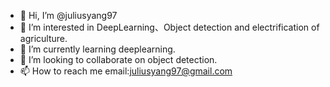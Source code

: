- 👋 Hi, I’m @juliusyang97
- 👀 I’m interested in DeepLearning、Object detection and electrification of agriculture.
- 🌱 I’m currently learning deeplearning.
- 💞️ I’m looking to collaborate on object detection.
- 📫 How to reach me email:juliusyang97@gmail.com

<!---
juliusyang97/juliusyang97 is a ✨ special ✨ repository because its `README.md` (this file) appears on your GitHub profile.
You can click the Preview link to take a look at your changes.
--->

